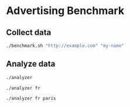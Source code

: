 Advertising Benchmark
=====================

Collect data
------------

~~~bash
./benchmark.sh "http://example.com" "my-name"
~~~

Analyze data
------------

~~~bash
./analyzer
~~~

~~~bash
./analyzer fr
~~~

~~~bash
./analyzer fr paris
~~~
